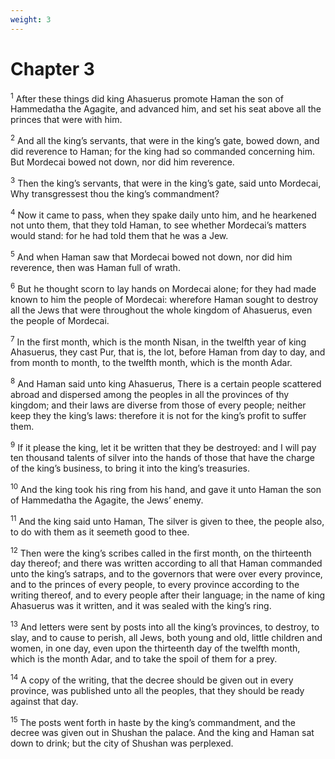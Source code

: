 ```yaml
---
weight: 3
---
```


# Chapter 3

<sup>1</sup> After these things did king Ahasuerus promote Haman the son of Hammedatha the Agagite, and advanced him, and set his seat above all the princes that were with him. 

<sup>2</sup> And all the king’s servants, that were in the king’s gate, bowed down, and did reverence to Haman; for the king had so commanded concerning him. But Mordecai bowed not down, nor did him reverence. 

<sup>3</sup> Then the king’s servants, that were in the king’s gate, said unto Mordecai, Why transgressest thou the king’s commandment? 

<sup>4</sup> Now it came to pass, when they spake daily unto him, and he hearkened not unto them, that they told Haman, to see whether Mordecai’s matters would stand: for he had told them that he was a Jew. 

<sup>5</sup> And when Haman saw that Mordecai bowed not down, nor did him reverence, then was Haman full of wrath. 

<sup>6</sup> But he thought scorn to lay hands on Mordecai alone; for they had made known to him the people of Mordecai: wherefore Haman sought to destroy all the Jews that were throughout the whole kingdom of Ahasuerus, even the people of Mordecai. 

<sup>7</sup> In the first month, which is the month Nisan, in the twelfth year of king Ahasuerus, they cast Pur, that is, the lot, before Haman from day to day, and from month to month, to the twelfth month, which is the month Adar. 

<sup>8</sup> And Haman said unto king Ahasuerus, There is a certain people scattered abroad and dispersed among the peoples in all the provinces of thy kingdom; and their laws are diverse from those of every people; neither keep they the king’s laws: therefore it is not for the king’s profit to suffer them. 

<sup>9</sup> If it please the king, let it be written that they be destroyed: and I will pay ten thousand talents of silver into the hands of those that have the charge of the king’s business, to bring it into the king’s treasuries. 

<sup>10</sup> And the king took his ring from his hand, and gave it unto Haman the son of Hammedatha the Agagite, the Jews’ enemy. 

<sup>11</sup> And the king said unto Haman, The silver is given to thee, the people also, to do with them as it seemeth good to thee. 

<sup>12</sup> Then were the king’s scribes called in the first month, on the thirteenth day thereof; and there was written according to all that Haman commanded unto the king’s satraps, and to the governors that were over every province, and to the princes of every people, to every province according to the writing thereof, and to every people after their language; in the name of king Ahasuerus was it written, and it was sealed with the king’s ring. 

<sup>13</sup> And letters were sent by posts into all the king’s provinces, to destroy, to slay, and to cause to perish, all Jews, both young and old, little children and women, in one day, even upon the thirteenth day of the twelfth month, which is the month Adar, and to take the spoil of them for a prey. 

<sup>14</sup> A copy of the writing, that the decree should be given out in every province, was published unto all the peoples, that they should be ready against that day. 

<sup>15</sup> The posts went forth in haste by the king’s commandment, and the decree was given out in Shushan the palace. And the king and Haman sat down to drink; but the city of Shushan was perplexed. 


